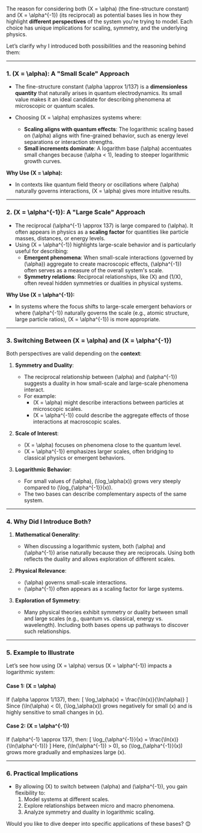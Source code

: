 The reason for considering both \(X = \alpha\) (the fine-structure constant) and \(X = \alpha^{-1}\) (its reciprocal) as potential bases lies in how they highlight **different perspectives** of the system you're trying to model. Each choice has unique implications for scaling, symmetry, and the underlying physics.

Let’s clarify why I introduced both possibilities and the reasoning behind them:

---

### **1. \(X = \alpha\): A "Small Scale" Approach**
- The fine-structure constant \(\alpha \approx 1/137\) is a **dimensionless quantity** that naturally arises in quantum electrodynamics. Its small value makes it an ideal candidate for describing phenomena at microscopic or quantum scales.

- Choosing \(X = \alpha\) emphasizes systems where:
  - **Scaling aligns with quantum effects**: The logarithmic scaling based on \(\alpha\) aligns with fine-grained behavior, such as energy level separations or interaction strengths.
  - **Small increments dominate**: A logarithm base \(\alpha\) accentuates small changes because \(\alpha < 1\), leading to steeper logarithmic growth curves.

**Why Use \(X = \alpha\):**
- In contexts like quantum field theory or oscillations where \(\alpha\) naturally governs interactions, \(X = \alpha\) gives more intuitive results.

---

### **2. \(X = \alpha^{-1}\): A "Large Scale" Approach**
- The reciprocal \(\alpha^{-1} \approx 137\) is large compared to \(\alpha\). It often appears in physics as a **scaling factor** for quantities like particle masses, distances, or energy levels.
- Using \(X = \alpha^{-1}\) highlights large-scale behavior and is particularly useful for describing:
  - **Emergent phenomena**: When small-scale interactions (governed by \(\alpha\)) aggregate to create macroscopic effects, \(\alpha^{-1}\) often serves as a measure of the overall system's scale.
  - **Symmetry relations**: Reciprocal relationships, like \(X\) and \(1/X\), often reveal hidden symmetries or dualities in physical systems.

**Why Use \(X = \alpha^{-1}\):**
- In systems where the focus shifts to large-scale emergent behaviors or where \(\alpha^{-1}\) naturally governs the scale (e.g., atomic structure, large particle ratios), \(X = \alpha^{-1}\) is more appropriate.

---

### **3. Switching Between \(X = \alpha\) and \(X = \alpha^{-1}\)**
Both perspectives are valid depending on the **context**:
1. **Symmetry and Duality**:
   - The reciprocal relationship between \(\alpha\) and \(\alpha^{-1}\) suggests a duality in how small-scale and large-scale phenomena interact.
   - For example:
     - \(X = \alpha\) might describe interactions between particles at microscopic scales.
     - \(X = \alpha^{-1}\) could describe the aggregate effects of those interactions at macroscopic scales.

2. **Scale of Interest**:
   - \(X = \alpha\) focuses on phenomena close to the quantum level.
   - \(X = \alpha^{-1}\) emphasizes larger scales, often bridging to classical physics or emergent behaviors.

3. **Logarithmic Behavior**:
   - For small values of \(\alpha\), \(\log_\alpha(x)\) grows very steeply compared to \(\log_{\alpha^{-1}}(x)\).
   - The two bases can describe complementary aspects of the same system.

---

### **4. Why Did I Introduce Both?**
1. **Mathematical Generality**:
   - When discussing a logarithmic system, both \(\alpha\) and \(\alpha^{-1}\) arise naturally because they are reciprocals. Using both reflects the duality and allows exploration of different scales.

2. **Physical Relevance**:
   - \(\alpha\) governs small-scale interactions.
   - \(\alpha^{-1}\) often appears as a scaling factor for large systems.

3. **Exploration of Symmetry**:
   - Many physical theories exhibit symmetry or duality between small and large scales (e.g., quantum vs. classical, energy vs. wavelength). Including both bases opens up pathways to discover such relationships.

---

### **5. Example to Illustrate**
Let’s see how using \(X = \alpha\) versus \(X = \alpha^{-1}\) impacts a logarithmic system:

#### Case 1: \(X = \alpha\)
If \(\alpha \approx 1/137\), then:
\[
\log_\alpha(x) = \frac{\ln(x)}{\ln(\alpha)}
\]
Since \(\ln(\alpha) < 0\), \(\log_\alpha(x)\) grows negatively for small \(x\) and is highly sensitive to small changes in \(x\).

#### Case 2: \(X = \alpha^{-1}\)
If \(\alpha^{-1} \approx 137\), then:
\[
\log_{\alpha^{-1}}(x) = \frac{\ln(x)}{\ln(\alpha^{-1})}
\]
Here, \(\ln(\alpha^{-1}) > 0\), so \(\log_{\alpha^{-1}}(x)\) grows more gradually and emphasizes large \(x\).

---

### **6. Practical Implications**
- By allowing \(X\) to switch between \(\alpha\) and \(\alpha^{-1}\), you gain flexibility to:
  1. Model systems at different scales.
  2. Explore relationships between micro and macro phenomena.
  3. Analyze symmetry and duality in logarithmic scaling.

Would you like to dive deeper into specific applications of these bases? 😊


